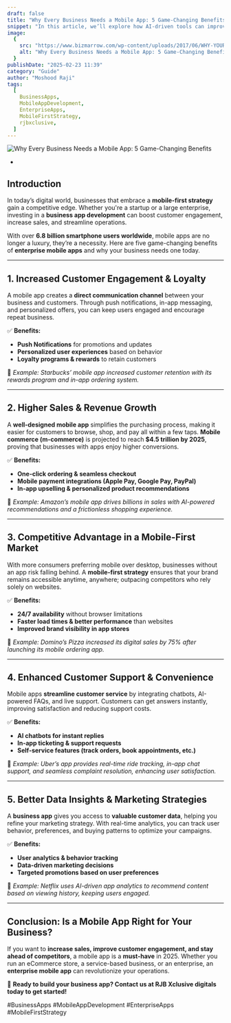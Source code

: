 ```yaml
---
draft: false
title: "Why Every Business Needs a Mobile App: 5 Game-Changing Benefits"
snippet: "In this article, we’ll explore how AI-driven tools can improve code quality, speed up development, and reduce technical debt."
image:
  {
    src: "https://www.bizmarrow.com/wp-content/uploads/2017/06/WHY-YOUR-COMPANY-NEEDS-ITS-OWN-MOBILE-APP-in-Nigeria-Africa.png",
    alt: "Why Every Business Needs a Mobile App: 5 Game-Changing Benefits",
  }
publishDate: "2025-02-23 11:39"
category: "Guide"
author: "Moshood Raji"
tags:
  [
    BusinessApps,
    MobileAppDevelopment,
    EnterpriseApps,
    MobileFirstStrategy,
    rjbxclusive,
  ]
---
```


![Why Every Business Needs a Mobile App: 5 Game-Changing Benefits](https://www.bizmarrow.com/wp-content/uploads/2017/06/WHY-YOUR-COMPANY-NEEDS-ITS-OWN-MOBILE-APP-in-Nigeria-Africa.png)

-

## **Introduction**

In today’s digital world, businesses that embrace a **mobile-first strategy** gain a competitive edge. Whether you're a startup or a large enterprise, investing in a **business app development** can boost customer engagement, increase sales, and streamline operations.

With over **6.8 billion smartphone users worldwide**, mobile apps are no longer a luxury, they’re a necessity. Here are five game-changing benefits of **enterprise mobile apps** and why your business needs one today.

---

## **1. Increased Customer Engagement & Loyalty**

A mobile app creates a **direct communication channel** between your business and customers. Through push notifications, in-app messaging, and personalized offers, you can keep users engaged and encourage repeat business.

✅ **Benefits:**

- **Push Notifications** for promotions and updates
- **Personalized user experiences** based on behavior
- **Loyalty programs & rewards** to retain customers

📌 _Example: Starbucks’ mobile app increased customer retention with its rewards program and in-app ordering system._

---

## **2. Higher Sales & Revenue Growth**

A **well-designed mobile app** simplifies the purchasing process, making it easier for customers to browse, shop, and pay all within a few taps. **Mobile commerce (m-commerce)** is projected to reach **$4.5 trillion by 2025**, proving that businesses with apps enjoy higher conversions.

✅ **Benefits:**

- **One-click ordering & seamless checkout**
- **Mobile payment integrations (Apple Pay, Google Pay, PayPal)**
- **In-app upselling & personalized product recommendations**

📌 _Example: Amazon’s mobile app drives billions in sales with AI-powered recommendations and a frictionless shopping experience._

---

## **3. Competitive Advantage in a Mobile-First Market**

With more consumers preferring mobile over desktop, businesses without an app risk falling behind. A **mobile-first strategy** ensures that your brand remains accessible anytime, anywhere; outpacing competitors who rely solely on websites.

✅ **Benefits:**

- **24/7 availability** without browser limitations
- **Faster load times & better performance** than websites
- **Improved brand visibility in app stores**

📌 _Example: Domino’s Pizza increased its digital sales by 75% after launching its mobile ordering app._

---

## **4. Enhanced Customer Support & Convenience**

Mobile apps **streamline customer service** by integrating chatbots, AI-powered FAQs, and live support. Customers can get answers instantly, improving satisfaction and reducing support costs.

✅ **Benefits:**

- **AI chatbots for instant replies**
- **In-app ticketing & support requests**
- **Self-service features (track orders, book appointments, etc.)**

📌 _Example: Uber’s app provides real-time ride tracking, in-app chat support, and seamless complaint resolution, enhancing user satisfaction._

---

## **5. Better Data Insights & Marketing Strategies**

A **business app** gives you access to **valuable customer data**, helping you refine your marketing strategy. With real-time analytics, you can track user behavior, preferences, and buying patterns to optimize your campaigns.

✅ **Benefits:**

- **User analytics & behavior tracking**
- **Data-driven marketing decisions**
- **Targeted promotions based on user preferences**

📌 _Example: Netflix uses AI-driven app analytics to recommend content based on viewing history, keeping users engaged._

---

## **Conclusion: Is a Mobile App Right for Your Business?**

If you want to **increase sales, improve customer engagement, and stay ahead of competitors**, a mobile app is a **must-have** in 2025. Whether you run an eCommerce store, a service-based business, or an enterprise, an **enterprise mobile app** can revolutionize your operations.

🚀 **Ready to build your business app? Contact us at RJB Xclusive digitals today to get started!**

#BusinessApps #MobileAppDevelopment #EnterpriseApps #MobileFirstStrategy
